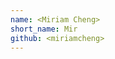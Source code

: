 ```yaml
---
name: <Miriam Cheng>
short_name: Mir
github: <miriamcheng>
---
```


**<Miriam Cheng>** <is a Sophomore at Stanford studying Math and Bioengineering.>
